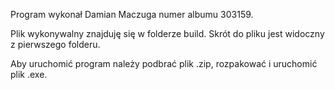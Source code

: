 Program wykonał Damian Maczuga numer albumu 303159.

Plik wykonywalny znajduję się w folderze build. Skrót do pliku jest widoczny z pierwszego folderu.

Aby uruchomić program należy podbrać plik .zip, rozpakować i uruchomić plik .exe.
